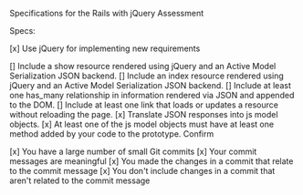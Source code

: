 Specifications for the Rails with jQuery Assessment

Specs:

[x] Use jQuery for implementing new requirements


[] Include a show resource rendered using jQuery and an Active Model Serialization JSON backend. <!-- bucket show page has rendered json => js model and next button functionality -->
[] Include an index resource rendered using jQuery and an Active Model Serialization JSON backend.  <!-- user show page has bucket index button, renders json => js model for each -->
[] Include at least one has_many relationship in information rendered via JSON and appended to the DOM.  <!-- buckets have many items on index page render -->
[] Include at least one link that loads or updates a resource without reloading the page.  <!-- bucket show page has create item form, submitted with jquery post -->
[x] Translate JSON responses into js model objects.
[x] At least one of the js model objects must have at least one method added by your code to the prototype. <!-- using ES6 class syntax, bucket has total_cost method -->
Confirm

[x] You have a large number of small Git commits
[x] Your commit messages are meaningful
[x] You made the changes in a commit that relate to the commit message
[x] You don't include changes in a commit that aren't related to the commit message
